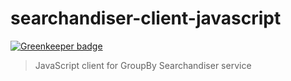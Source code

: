 # searchandiser-client-javascript

[![Greenkeeper badge](https://badges.greenkeeper.io/effervescentia/apion.svg?token=386f20aff758824189bd4c9785b5f777dac8910cc5dd06fef48d665bb94f2178&ts=1508866491981)](https://greenkeeper.io/)


> JavaScript client for GroupBy Searchandiser service
